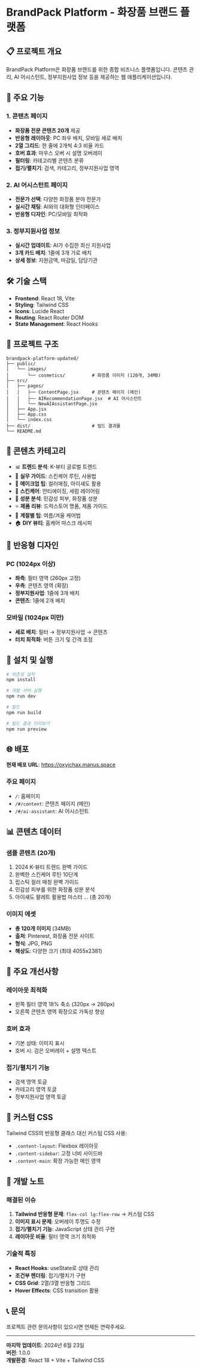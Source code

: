 # BrandPack Platform - 화장품 브랜드 플랫폼

## 📋 프로젝트 개요

BrandPack Platform은 화장품 브랜드를 위한 종합 비즈니스 플랫폼입니다. 콘텐츠 관리, AI 어시스턴트, 정부지원사업 정보 등을 제공하는 웹 애플리케이션입니다.

## 🎯 주요 기능

### 1. 콘텐츠 페이지
- **화장품 전문 콘텐츠 20개** 제공
- **반응형 레이아웃**: PC 좌우 배치, 모바일 세로 배치
- **2열 그리드**: 한 줄에 2개씩 4:3 비율 카드
- **호버 효과**: 마우스 오버 시 설명 오버레이
- **필터링**: 카테고리별 콘텐츠 분류
- **접기/펼치기**: 검색, 카테고리, 정부지원사업 영역

### 2. AI 어시스턴트 페이지
- **전문가 선택**: 다양한 화장품 분야 전문가
- **실시간 채팅**: AI와의 대화형 인터페이스
- **반응형 디자인**: PC/모바일 최적화

### 3. 정부지원사업 정보
- **실시간 업데이트**: AI가 수집한 최신 지원사업
- **3개 카드 배치**: 1줄에 3개 가로 배치
- **상세 정보**: 지원금액, 마감일, 담당기관

## 🛠️ 기술 스택

- **Frontend**: React 18, Vite
- **Styling**: Tailwind CSS
- **Icons**: Lucide React
- **Routing**: React Router DOM
- **State Management**: React Hooks

## 📁 프로젝트 구조

```
brandpack-platform-updated/
├── public/
│   └── images/
│       └── cosmetics/          # 화장품 이미지 (120개, 34MB)
├── src/
│   ├── pages/
│   │   ├── ContentPage.jsx     # 콘텐츠 페이지 (메인)
│   │   ├── AIRecommendationPage.jsx  # AI 어시스턴트
│   │   └── NewAIAssistantPage.jsx
│   ├── App.jsx
│   ├── App.css
│   └── index.css
├── dist/                       # 빌드 결과물
└── README.md
```

## 🎨 콘텐츠 카테고리

- 📊 **트렌드 분석**: K-뷰티 글로벌 트렌드
- 📖 **실무 가이드**: 스킨케어 루틴, 사용법
- 💄 **메이크업 팁**: 컬러매칭, 아이섀도 활용
- 🧴 **스킨케어**: 안티에이징, 세럼 레이어링
- 🔬 **성분 분석**: 민감성 피부, 화장품 성분
- ⭐ **제품 리뷰**: 드럭스토어 명품, 제품 가이드
- 🌸 **계절별 팁**: 여름/겨울 케어법
- 🏠 **DIY 뷰티**: 홈케어 마스크 레시피

## 📱 반응형 디자인

### PC (1024px 이상)
- **좌측**: 필터 영역 (260px 고정)
- **우측**: 콘텐츠 영역 (확장)
- **정부지원사업**: 1줄에 3개 배치
- **콘텐츠**: 1줄에 2개 배치

### 모바일 (1024px 미만)
- **세로 배치**: 필터 → 정부지원사업 → 콘텐츠
- **터치 최적화**: 버튼 크기 및 간격 조정

## 🚀 설치 및 실행

```bash
# 의존성 설치
npm install

# 개발 서버 실행
npm run dev

# 빌드
npm run build

# 빌드 결과 미리보기
npm run preview
```

## 🌐 배포

**현재 배포 URL**: https://oxyjchax.manus.space

### 주요 페이지
- `/`: 홈페이지
- `/#/content`: 콘텐츠 페이지 (메인)
- `/#/ai-assistant`: AI 어시스턴트

## 📊 콘텐츠 데이터

### 샘플 콘텐츠 (20개)
1. 2024 K-뷰티 트렌드 완벽 가이드
2. 완벽한 스킨케어 루틴 10단계
3. 립스틱 컬러 매칭 완벽 가이드
4. 민감성 피부를 위한 화장품 성분 분석
5. 아이섀도 팔레트 활용법 마스터
... (총 20개)

### 이미지 에셋
- **총 120개 이미지** (34MB)
- **출처**: Pinterest, 화장품 전문 사이트
- **형식**: JPG, PNG
- **해상도**: 다양한 크기 (최대 4055x2381)

## 🎯 주요 개선사항

### 레이아웃 최적화
- 왼쪽 필터 영역 18% 축소 (320px → 260px)
- 오른쪽 콘텐츠 영역 확장으로 가독성 향상

### 호버 효과
- 기본 상태: 이미지 표시
- 호버 시: 검은 오버레이 + 설명 텍스트

### 접기/펼치기 기능
- 검색 영역 토글
- 카테고리 영역 토글  
- 정부지원사업 영역 토글

## 🔧 커스텀 CSS

Tailwind CSS의 반응형 클래스 대신 커스텀 CSS 사용:
- `.content-layout`: Flexbox 레이아웃
- `.content-sidebar`: 고정 너비 사이드바
- `.content-main`: 확장 가능한 메인 영역

## 📝 개발 노트

### 해결된 이슈
1. **Tailwind 반응형 문제**: `flex-col lg:flex-row` → 커스텀 CSS
2. **이미지 표시 문제**: 오버레이 투명도 수정
3. **접기/펼치기 기능**: JavaScript 상태 관리 구현
4. **레이아웃 비율**: 필터 영역 크기 최적화

### 기술적 특징
- **React Hooks**: useState로 상태 관리
- **조건부 렌더링**: 접기/펼치기 구현
- **CSS Grid**: 2열/3열 반응형 그리드
- **Hover Effects**: CSS transition 활용

## 📞 문의

프로젝트 관련 문의사항이 있으시면 언제든 연락주세요.

---

**마지막 업데이트**: 2024년 6월 23일  
**버전**: 1.0.0  
**개발환경**: React 18 + Vite + Tailwind CSS

